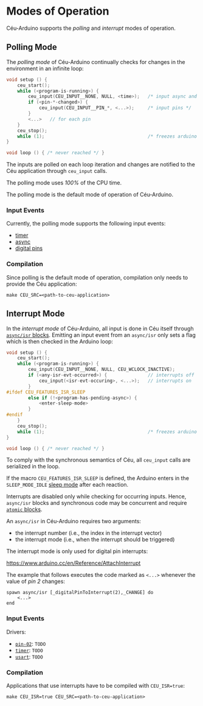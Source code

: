 Modes of Operation
==================

Céu-Arduino supports the *polling* and *interrupt* modes of operation.

Polling Mode
------------

The *polling mode* of Céu-Arduino continually checks for changes in the
environment in an infinite loop:

```c
void setup () {
    ceu_start();
    while (<program-is-running>) {
        ceu_input(CEU_INPUT__NONE, NULL, <time>);   /* input async and timer */
        if (<pin-*-changed>) {
            ceu_input(CEU_INPUT__PIN_*, <...>);     /* input pins */
        }
        <...>   // for each pin
    }
    ceu_stop();
    while (1);                                      /* freezes arduino */
}

void loop () { /* never reached */ }
```

The inputs are polled on each loop iteration and changes are notified to the
Céu application through `ceu_input` calls.

The polling mode uses *100%* of the CPU time.

The polling mode is the default mode of operation of Céu-Arduino.

### Input Events

Currently, the polling mode supports the following input events:

* [timer](TODO)
* [async](TODO)
* [digital pins](#TODO)

### Compilation

Since polling is the default mode of operation, compilation only needs to
provide the Céu application:

```
make CEU_SRC=<path-to-ceu-application>
```

Interrupt Mode
--------------

In the *interrupt mode* of Céu-Arduino, all input is done in Céu itself through
[`async/isr` blocks](TODO).
Emitting an input event from an `async/isr` only sets a flag which is then
checked in the Arduino loop:

```c
void setup () {
    ceu_start();
    while (<program-is-running>) {
        ceu_input(CEU_INPUT__NONE, NULL, CEU_WCLOCK_INACTIVE);
        if (<any-isr-evt-occurred>) {               // interrupts off
            ceu_input(<isr-evt-occuring>, <...>);   // interrupts on
        }
#ifdef CEU_FEATURES_ISR_SLEEP
        else if (!<program-has-pending-async>) {
            <enter-sleep-mode>
        }
#endif
    }
    ceu_stop();
    while (1);                                      /* freezes arduino */
}

void loop () { /* never reached */ }
```

To comply with the synchronous semantics of Céu, all `ceu_input` calls are
serialized in the loop.

If the macro `CEU_FEATURES_ISR_SLEEP` is defined, the Arduino enters in the
`SLEEP_MODE_IDLE`
[sleep mode](http://playground.arduino.cc/Learning/ArduinoSleepCode)
after each reaction.

Interrupts are disabled only while checking for occurring inputs.
Hence, `async/isr` blocks and synchronous code may be concurrent and require
[`atomic` blocks](TODO).

An `async/isr` in Céu-Arduino requires two arguments:

- the interrupt number (i.e., the index in the interrupt vector)
- the interrupt mode (i.e., when the interrupt should be triggered)

The interrupt mode is only used for digital pin interrupts:

<https://www.arduino.cc/en/Reference/AttachInterrupt>

The example that follows executes the code marked as `<...>` whenever the value
of *pin 2* changes:

```
spawn async/isr [_digitalPinToInterrupt(2),_CHANGE] do
    <...>
end
```

### Input Events

Drivers:

- [`pin-02`](https://github.com/fsantanna/ceu-arduino/blob/master/include/arduino/isr/pin-02.ceu):
    `TODO`
- [`timer`](https://github.com/fsantanna/ceu-arduino/blob/master/include/arduino/isr/timer.ceu):
    `TODO`
- [`usart`](https://github.com/fsantanna/ceu-arduino/blob/master/include/arduino/isr/usart.ceu):
    `TODO`

### Compilation

Applications that use interrupts have to be compiled with `CEU_ISR=true`:

```
make CEU_ISR=true CEU_SRC=<path-to-ceu-application>
```


